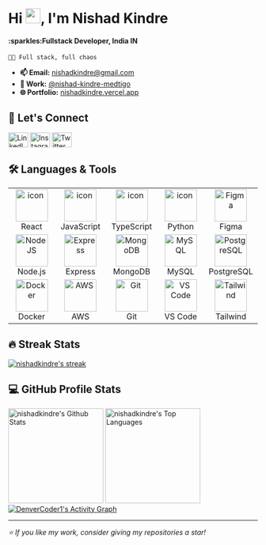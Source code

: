 <h1>Hi <img src="https://raw.githubusercontent.com/iampavangandhi/iampavangandhi/master/gifs/Hi.gif" width="30px">, I'm Nishad Kindre</h1>

<h4>:sparkles:Fullstack Developer, India IN</h4>

`👨‍💻 Full stack, full chaos`
- **📫 Email:** nishadkindre@gmail.com
- **💼 Work:** [@nishad-kindre-medtigo](https://github.com/nishad-kindre-medtigo)
- **🌐 Portfolio:** [nishadkindre.vercel.app](https://nishadkindre.vercel.app)

<h2>🤝 Let's Connect</h2>
<p>
  <a href="https://www.linkedin.com/in/nishad-kindre" target="blank"><img align="center" src="https://raw.githubusercontent.com/rahuldkjain/github-profile-readme-generator/master/src/images/icons/Social/linked-in-alt.svg" alt="LinkedIn" height="30" width="40" /></a>
  <a href="https://www.instagram.com/nishadkindre/" target="blank"><img align="center" src="https://raw.githubusercontent.com/rahuldkjain/github-profile-readme-generator/master/src/images/icons/Social/instagram.svg" alt="Instagram" height="30" width="40" /></a>
  <a href="https://x.com/NishadKindre" target="_blank"><img align="center" src="https://raw.githubusercontent.com/rahuldkjain/github-profile-readme-generator/master/src/images/icons/Social/twitter.svg" alt="Twitter" height="30" width="40" /></a>
</p>

<h2>🛠️ Languages & Tools</h2>
<div>
  <table>
    <tr>
      <td align="center" width="96">
        <img src="https://techstack-generator.vercel.app/react-icon.svg" alt="icon" width="65" height="65" />
        <br>React
      </td>
      <td align="center" width="96">
        <img src="https://techstack-generator.vercel.app/js-icon.svg" alt="icon" width="65" height="65" />
        <br>JavaScript
      </td>
      <td align="center" width="96">
        <img src="https://techstack-generator.vercel.app/ts-icon.svg" alt="icon" width="65" height="65" />
        <br>TypeScript
      </td>
      <td align="center" width="96">
        <img src="https://techstack-generator.vercel.app/python-icon.svg" alt="icon" width="65" height="65" />
        <br>Python
      </td>
      <td align="center" width="96">
        <img src="https://skillicons.dev/icons?i=figma" width="65" height="65" alt="Figma" />
        <br>Figma
      </td>
    </tr>
    <tr>
      <td align="center" width="96">
        <img src="https://skillicons.dev/icons?i=nodejs" width="65" height="65" alt="NodeJS" />
        <br>Node.js
      </td>
      <td align="center" width="96">
        <img src="https://skillicons.dev/icons?i=express" width="65" height="65" alt="Express" />
        <br>Express
      </td>
      <td align="center" width="96">
        <img src="https://skillicons.dev/icons?i=mongodb" width="65" height="65" alt="MongoDB" />
        <br>MongoDB
      </td>
      <td align="center" width="96">
        <img src="https://techstack-generator.vercel.app/mysql-icon.svg" width="65" height="65" alt="MySQL" />
        <br>MySQL
      </td>
      <td align="center" width="96">
        <img src="https://skillicons.dev/icons?i=postgresql" width="65" height="65" alt="PostgreSQL" />
        <br>PostgreSQL
      </td>
    </tr>
    <tr>
      <td align="center" width="96">
        <img src="https://techstack-generator.vercel.app/docker-icon.svg" width="65" height="65" alt="Docker" />
        <br>Docker
      </td>
      <td align="center" width="96">
        <img src="https://techstack-generator.vercel.app/aws-icon.svg" width="65" height="65" alt="AWS" />
        <br>AWS
      </td>
      <td align="center" width="96">
        <img src="https://skillicons.dev/icons?i=git" width="65" height="65" alt="Git" />
        <br>Git
      </td>
      <td align="center" width="96">
        <img src="https://skillicons.dev/icons?i=vscode" width="65" height="65" alt="VS Code" />
        <br>VS Code
      </td>
      <td align="center" width="96">
        <img src="https://skillicons.dev/icons?i=tailwind" width="65" height="65" alt="Tailwind" />
        <br>Tailwind
      </td>
    </tr>
  </table>
</div>


<div>
  <h2>🔥 Streak Stats</h2>
  <p>
    <a href="https://github.com/DenverCoder1/github-readme-streak-stats">
      <img title="🔥 Get streak stats for your profile at git.io/streak-stats" alt="nishadkindre's streak" src="https://github-readme-streak-stats-eight.vercel.app/?user=nishadkindre&theme=monokai-metallian&hide_border=true&short_numbers=true"/>
    </a>
  </p>

  <h2>💻 GitHub Profile Stats</h2>

<a href="https://github.com/anuraghazra/github-readme-stats"><img alt="nishadkindre's Github Stats" src="https://denvercoder1-github-readme-stats.vercel.app/api/?username=nishadkindre&show_icons=true&include_all_commits=true&count_private=true&theme=react&hide_border=true&bg_color=1F222E&title_color=F85D7F&icon_color=F8D866" height="192px"/></a>
<a href="https://github.com/anuraghazra/github-readme-stats"><img alt="nishadkindre's Top Languages" src="https://denvercoder1-github-readme-stats.vercel.app/api/top-langs/?username=nishadkindre&langs_count=8&layout=compact&theme=react&hide_border=true&bg_color=1F222E&title_color=F85D7F&icon_color=F8D866&hide=Jupyter%20Notebook,Roff" height="192px"/></a>
<a href="https://github.com/ashutosh00710/github-readme-activity-graph"><img alt="DenverCoder1's Activity Graph" src="https://github-readme-activity-graph.vercel.app/graph/?username=nishadkindre&bg_color=1F222E&color=F8D866&line=F85D7F&point=FFFFFF&hide_border=true" /></a>

</div>

---

<i>⭐ If you like my work, consider giving my repositories a star!</i>
